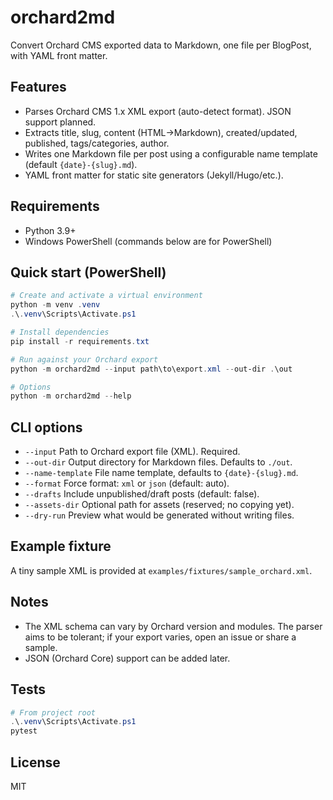 # orchard2md

Convert Orchard CMS exported data to Markdown, one file per BlogPost, with YAML front matter.

## Features
- Parses Orchard CMS 1.x XML export (auto-detect format). JSON support planned.
- Extracts title, slug, content (HTML→Markdown), created/updated, published, tags/categories, author.
- Writes one Markdown file per post using a configurable name template (default `{date}-{slug}.md`).
- YAML front matter for static site generators (Jekyll/Hugo/etc.).

## Requirements
- Python 3.9+
- Windows PowerShell (commands below are for PowerShell)

## Quick start (PowerShell)
```powershell
# Create and activate a virtual environment
python -m venv .venv
.\.venv\Scripts\Activate.ps1

# Install dependencies
pip install -r requirements.txt

# Run against your Orchard export
python -m orchard2md --input path\to\export.xml --out-dir .\out

# Options
python -m orchard2md --help
```

## CLI options
- `--input` Path to Orchard export file (XML). Required.
- `--out-dir` Output directory for Markdown files. Defaults to `./out`.
- `--name-template` File name template, defaults to `{date}-{slug}.md`.
- `--format` Force format: `xml` or `json` (default: auto).
- `--drafts` Include unpublished/draft posts (default: false).
- `--assets-dir` Optional path for assets (reserved; no copying yet).
- `--dry-run` Preview what would be generated without writing files.

## Example fixture
A tiny sample XML is provided at `examples/fixtures/sample_orchard.xml`.

## Notes
- The XML schema can vary by Orchard version and modules. The parser aims to be tolerant; if your export varies, open an issue or share a sample.
- JSON (Orchard Core) support can be added later.

## Tests
```powershell
# From project root
.\.venv\Scripts\Activate.ps1
pytest
```

## License
MIT
